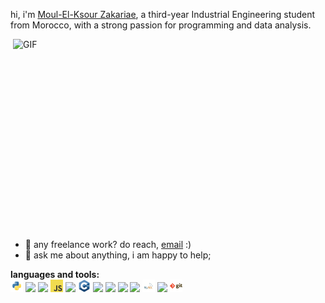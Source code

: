 
hi, i'm [Moul-El-Ksour Zakariae](https://www.linkedin.com/in/zakariae-moul-el-ksour-b35bb01b9/), a third-year Industrial Engineering student from Morocco, with a strong passion for programming and data analysis.



  <img align="right" alt="GIF" src="https://github.com/abhisheknaiidu/abhisheknaiidu/blob/master/code.gif?raw=true" width="500" height="320" />
  
- 💼 any freelance work? do reach, [email](mailto:moulelksourzakariae@gmail.com) :)
- 💬 ask me about anything, i am happy to help;

**languages and tools:**  
<code><img height="20" src="https://raw.githubusercontent.com/github/explore/80688e429a7d4ef2fca1e82350fe8e3517d3494d/topics/python/python.png"></code>
<code><img height="20" src="https://encrypted-tbn0.gstatic.com/images?q=tbn:ANd9GcSAJS55NI1qjx4cPdOgxhk54qStPDnr8KfPJt8GncI_Ow&s"></code>
<code><img height="20" src="https://cdn.freebiesupply.com/logos/large/2x/css3-logo-png-transparent.png"></code>
<code><img height="20" src="https://raw.githubusercontent.com/github/explore/80688e429a7d4ef2fca1e82350fe8e3517d3494d/topics/javascript/javascript.png"></code>
<code><img height="20" src="https://upload.wikimedia.org/wikipedia/commons/1/19/C_Logo.png"></code>
<code><img height="20" src="https://raw.githubusercontent.com/github/explore/80688e429a7d4ef2fca1e82350fe8e3517d3494d/topics/cpp/cpp.png"></code>
<code><img height="20" src="https://upload.wikimedia.org/wikipedia/commons/thumb/2/21/Matlab_Logo.png/800px-Matlab_Logo.png"></code>
<code><img height="20" src="https://upload.wikimedia.org/wikipedia/commons/thumb/1/1b/R_logo.svg/640px-R_logo.svg.png"></code>
<code><img height="20" src="https://www.djangoproject.com/m/img/logos/django-logo-positive.png"></code>
<code><img height="20" src="https://www.innozant.com/wp-content/uploads/2023/05/oracle-sql.jpg"></code>
<code><img height="20" src="https://raw.githubusercontent.com/github/explore/80688e429a7d4ef2fca1e82350fe8e3517d3494d/topics/mysql/mysql.png"></code>
<code><img height="20" src="https://encrypted-tbn0.gstatic.com/images?q=tbn:ANd9GcQIIkjVbRk028fGJHoac9stSXspiITjbwiwrzZ_W0OmqQ&s"></code>
<code><img height="20" src="https://raw.githubusercontent.com/github/explore/80688e429a7d4ef2fca1e82350fe8e3517d3494d/topics/git/git.png"></code>







